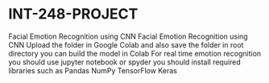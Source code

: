 # INT-248-PROJECT
Facial Emotion Recognition using CNN
Facial Emotion Recognition using CNN
Upload the folder in Google Colab
and also save the folder in root directory
you can build the model in Colab
For real time emotion recognition you should use jupyter notebook or spyder
you should install required libraries such as
Pandas
NumPy
TensorFlow
Keras
